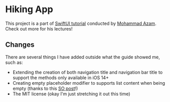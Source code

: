 # Hiking App
This project is a part of [SwiftUI tutorial](https://udemy.com/course/swiftui-declarative-interfaces-for-any-apple-device) conducted by [Mohammad Azam](https://github.com/azamsharp). Check out more for his lectures!

## Changes
There are several things I have added outside what the guide showed me, such as:
- Extending the creation of both navigation title and navigation bar title to support the methods only available in iOS 14+
- Creating empty placeholder modifier to supports list content when being empty (thanks to this [SO post](https://stackoverflow.com/a/68513590)!)
- The MIT license (okay I'm just stretching it out this time)
